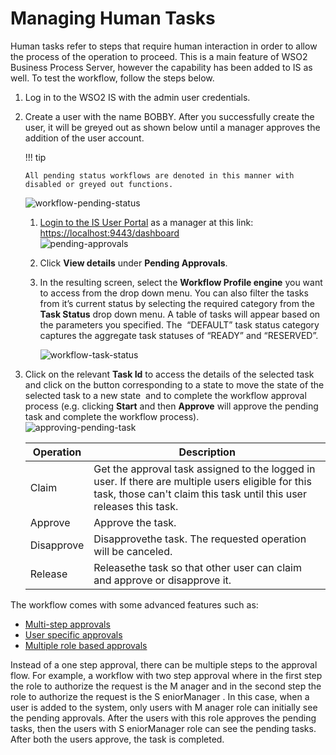 # Managing Human Tasks

Human tasks refer to steps that require human interaction in order to
allow the process of the operation to proceed. This is a main feature of
WSO2 Business Process Server, however the capability has been added to
IS as well. To test the workflow, follow the steps below.

1.  Log in to the WSO2 IS with the admin user credentials.
2.  Create a user with the name BOBBY. After you successfully create the
    user, it will be greyed out as shown below until a manager approves
    the addition of the user account.

    !!! tip
    
        All pending status workflows are denoted in this manner with
        disabled or greyed out functions.
    

    ![workflow-pending-status](../../assets/img/using-wso2-identity-server/workflow-pending-status.png)  

    1.  [Login to the IS User
        Portal](../../using-wso2-identity-server/using-the-end-user-dashboard#accessing-the-dashboard-and-its-components)
        as a manager at this link: <https://localhost:9443/dashboard>  
        ![pending-approvals](../../assets/img/using-wso2-identity-server/pending-approvals.png)   
          
    2.  Click **View details** under **Pending Approvals**.
    3.  In the resulting screen, select the **Workflow Profile engine**
        you want to access from the drop down menu. You can also filter
        the tasks from it’s current status by selecting the required
        category from the **Task Status** drop down menu. A table of
        tasks will appear based on the parameters you specified. The
         “DEFAULT” task status category captures the aggregate task
        statuses of “READY” and “RESERVED”.

        ![workflow-task-status](../../assets/img/using-wso2-identity-server/workflow-task-status.png) 

3.  Click on the relevant **Task Id** to access the details of the
    selected task and click on the button corresponding to a state to
    move the state of the selected task to a new state  and to complete
    the workflow approval process (e.g. clicking **Start** and then
    **Approve** will approve the pending task and complete the workflow
    process).  
    ![approving-pending-task](../../assets/img/using-wso2-identity-server/approving-pending-task.png)   

    | Operation  | Description                                                                                                                                                               |
    |------------|---------------------------------------------------------------------------------------------------------------------------------------------------------------------------|
    | Claim      | Get the approval task assigned to the logged in user. If there are multiple users eligible for this task, those can't claim this task until this user releases this task. |
    | Approve    | Approve the task.                                                                                                                                                         |
    | Disapprove | Disapprovethe task. The requested operation will be canceled.                                                                                                             |
    | Release    | Releasethe task so that other user can claim and approve or disapprove it.                                                                                                |

The workflow comes with some advanced features such as:

-   [Multi-step
    approvals](../../using-wso2-identity-server/using-workflows-with-user-management)
-   [User specific
    approvals](../../using-wso2-identity-server/using-workflows-with-user-management)
-   [Multiple role based
    approvals](../../using-wso2-identity-server/using-workflows-with-user-management)

Instead of a one step approval, there can be multiple steps to the
approval flow. For example, a workflow with two step approval where in
the first step the role to authorize the request is the M anager and in
the second step the role to authorize the request is the S eniorManager
. In this case, when a user is added to the system, only users with M
anager role can initially see the pending approvals. After the users
with this role approves the pending tasks, then the users with S
eniorManager role can see the pending tasks. After both the users
approve, the task is completed.
